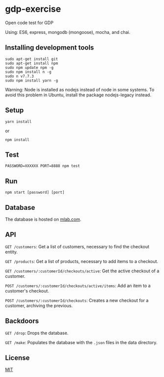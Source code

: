 # gdp-exercise

Open code test for GDP

Using: ES6, express, mongodb (mongoose), mocha, and chai.

## Installing development tools

    sudo apt-get install git
    sudo apt-get install npm
    sudo npm update npm -g
    sudo npm install n -g
    sudo n v7.7.3
    sudo npm install yarn -g

Warning: Node is installed as nodejs instead of node in some systems.
To avoid this problem in Ubuntu, install the package nodejs-legacy instead.

## Setup

    yarn install

or

    npm install

## Test

    PASSWORD=XXXXXX PORT=8888 npm test

## Run

    npm start [password] [port]

## Database

The database is hosted on [mlab.com](https://mlab.com/).

## API

`GET /customers`: Get a list of customers, necessary to find the checkout entity.

`GET /products`: Get a list of products, necessary to add items to a checkout.

`GET /customers/:customerId/checkouts/active`: Get the active checkout of a customer.

`POST /customers/:customerId/checkouts/active/items`: Add an item to a customer's checkout.

`POST /customers/:customerId/checkouts`: Creates a new checkout for a customer, archiving the previous.

## Backdoors

`GET /drop`: Drops the database.

`GET /make`: Populates the database with the `.json` files in the data directory.

## License

[MIT](LICENSE.md)
